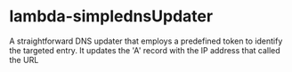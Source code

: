 # lambda-simplednsUpdater
A straightforward DNS updater that employs a predefined token to identify the targeted entry. It updates the 'A' record with the IP address that called the URL
